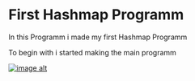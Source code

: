 # First Hashmap Programm 
In this Programm i made my first Hashmap Programm

To begin with i started making the main programm

[![image alt]((https://github.com/maximv00112/hashmap/blob/199ee29af66ed674a7f18be0fbc26acb4b80276e/codeImageGIthub.png))](https://github.com/maximv00112/hashmap/blob/ba0a91a7ca4845349dbce1591f807e674decde7d/codeImageGIthub.PNG)
